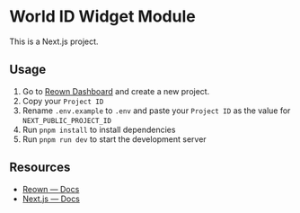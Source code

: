 # World ID Widget Module

This is a Next.js project.

## Usage

1. Go to [Reown Dashboard](https://dashboard.reown.com) and create a new project.
2. Copy your `Project ID`
3. Rename `.env.example` to `.env` and paste your `Project ID` as the value for `NEXT_PUBLIC_PROJECT_ID`
4. Run `pnpm install` to install dependencies
5. Run `pnpm run dev` to start the development server

## Resources

- [Reown — Docs](https://docs.reown.com)
- [Next.js — Docs](https://nextjs.org/docs)
